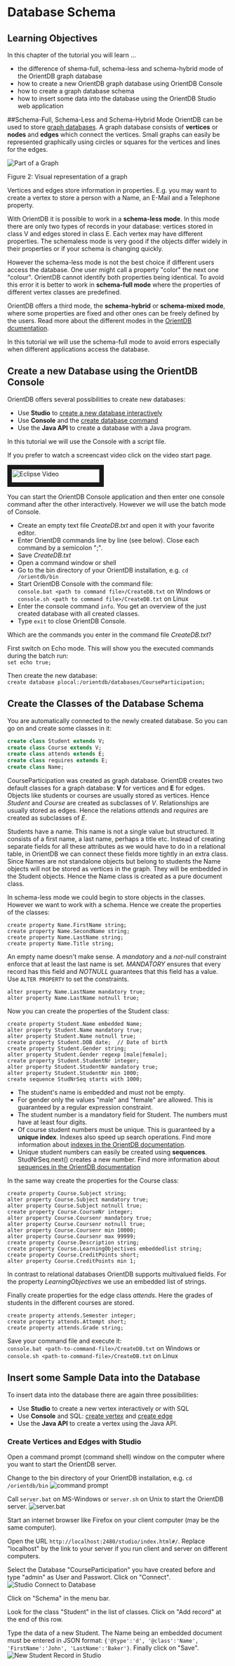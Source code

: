 # Database Schema
## Learning Objectives
In this chapter of the tutorial you will learn ...
* the difference of shema-full, schema-less and schema-hybrid mode of the OrientDB graph database
* how to create a new OrientDB graph database using OrientDB Console
* how to create a graph database schema
* how to insert some data into the database using the OrientDB Studio web application


##Schema-Full, Schema-Less and Schema-Hybrid Mode
OrientDB can be used to store [graph databases](http://en.wikipedia.org/wiki/Graph_database). A graph database consists of **vertices** or **nodes** and **edges** which connect the vertices. Small graphs can easily be represented graphically using circles or squares for the vertices and lines for the edges.

![Part of a Graph](OrientGraph.JPG)

Figure 2: Visual representation of a graph

Vertices and edges store information in properties. E.g. you may want to create a vertex to store a person with a Name, an E-Mail and a Telephone property.

With OrientDB it is possible to work in a **schema-less mode**. In this mode there are only two types of records in your database: vertices stored in class V and edges stored in class E. Each vertex may have different properties. The schemaless mode is very good if the objects differ widely in their properties or if your schema is changing quickly.

However the schema-less mode is not the best choice if different users access the database. One user might call a property "color" the next one "colour". OrientDB cannot identify both properties being identical. To avoid this error it is better to work in **schema-full mode** where the properties of different vertex classes are predefined.

OrientDB offers a third mode, the **schema-hybrid** or **schema-mixed mode**, where some properties are fixed and other ones can be freely defined by the users. Read more about the different modes in the [OrientDB dcumentation](http://orientdb.com/docs/last/orientdb.wiki/Graph-Schema.html).

In this tutorial we will use the schema-full mode to avoid errors especially when different applications access the database.

## Create a new Database using the OrientDB Console
OrientDB offers several possibilities to create new databases:
* Use **Studio** to [create a new database interactively](http://orientdb.com/docs/last/Home-page.html#create-a-new-database)
* Use **Console** and the [create database command](http://orientdb.com/docs/last/Console-Command-Create-Database.html)
* Use the **Java API** to create a database with a Java program.

In this tutorial we will use the Console with a script file.

If you prefer to watch a screencast video click on the video start page.

<a href="EclipseRobotWorldModel.mp4
" target="_blank"><img src="StartScreencastVideo.jpg"
alt="Eclipse Video" width="200" height="30" border="10" /></a>

You can start the OrientDB Console application and then enter one console command after the other interactively. However we will use the batch mode of Console.

* Create an empty text file *CreateDB.txt* and open it with your favorite editor.
* Enter OrientDB commands line by line (see below). Close each command by a semicolon ";".
* Save *CreateDB.txt*
* Open a command window or shell
* Go to the bin directory of your OrientDB installation, e.g. ```cd /orientdb/bin```
* Start OrientDB Console with the command file:  
```console.bat <path to command file>/CreateDB.txt``` on Windows or  
```console.sh <path to command file>/CreateDB.txt``` on Linux
* Enter the console command ```info```. You get an overview of the just created database with all created classes.
* Type ```exit``` to close OrientDB Console.

Which are the commands you enter in the command file *CreateDB.txt*?

First switch on Echo mode. This will show you the executed commands during the batch run:  
```set echo true;```

Then create the new database:  
```create database plocal:/orientdb/databases/CourseParticipation;```

## Create the Classes of the Database Schema

You are automatically connected to the newly created database. So you can go on and create some classes in it:  
```sql
create class Student extends V;
create class Course extends V;
create class attends extends E;
create class requires extends E;
create class Name;
```

CourseParticipation was created as graph database. OrientDB creates two default classes for a graph database: **V** for vertices and **E** for edges. Objects like students or courses are usually stored as vertices. Hence *Student* and *Course* are created as subclasses of *V*. Relationships are usually stored as edges. Hence the relations *attends* and *requires* are created as subclasses of *E*.

Students have a name. This name is not a single value but structured. It consists of a first name, a last name, perhaps a title etc. Instead of creating separate fields for all these attributes as we would have to do in a relational table, in OrientDB we can connect these fields more tightly in an extra class. Since Names are not standalone objects but belong to students the Name objects will not be stored as vertices in the graph. They will be embedded in the Student objects. Hence the Name class is created as a pure document class.

In schema-less mode we could begin to store objects in the classes. However we want to work with a schema. Hence we create the properties of the classes:
```
create property Name.FirstName string;
create property Name.SecondName string;
create property Name.LastName string;
create property Name.Title string;
```
An empty name doesn't make sense. A *mandatory* and a *not-null* constraint enforce that at least the last name is set. *MANDATORY* ensures that every record has this field and *NOTNULL* guarantees that this field has a value. Use ```ALTER PROPERTY``` to set the constraints.
```
alter property Name.LastName mandatory true;
alter property Name.LastName notnull true;
```

Now you can create the properties of the Student class:
```
create property Student.Name embedded Name;
alter property Student.Name mandatory true;
alter property Student.Name notnull true;
create property Student.DOB date;  // Date of birth
create property Student.Gender string;
alter property Student.Gender regexp [male|female];
create property Student.StudentNr integer;
alter property Student.StudentNr mandatory true;
alter property Student.StudentNr min 1000;
create sequence StudNrSeq starts with 1000;
```

* The student's name is embedded and must not be empty.
* For gender only the values "male" and "female" are allowed. This is guaranteed by a regular expression constraint.
* The student number is a mandatory field for Student. The numbers must have at least four digits.
* Of course student numbers must be unique. This is guaranteed by a **unique index**.  Indexes also speed up search operations. Find more information about [indexes in the OrientDB documentation](orientdocu).
* Unique student numbers can easily be created using **sequences**. StudNrSeq.next() creates a new number. Find more information about [sequences in the OrientDB documentation](orientdoku)

In the same way create the properties for the Course class:
```
create property Course.Subject string;
alter property Course.Subject mandatory true;
alter property Course.Subject notnull true;
create property Course.CourseNr integer;
alter property Course.Coursenr mandatory true;
alter property Course.Coursenr notnull true;
alter property Course.Coursenr min 10000;
alter property Course.Coursenr max 99999;
create property Course.Description string;
create property Course.LearningObjectives embeddedlist string;
create property Course.CreditPoints short;
alter property Course.CreditPoints min 1;
```

In contrast to relational databases OrientDB supports multivalued fields. For the property *LearningObjectives* we use an embedded list of strings.

Finally create properties for the edge class *attends*. Here the grades of students in the different courses are stored.
```
create property attends.Semester integer;
create property attends.Attempt short;
create property attends.Grade string;
```

Save your command file and execute it:  
```console.bat <path-to-command-file>/CreateDB.txt``` on Windows or  
```console.sh <path-to-command-file>/CreateDB.txt``` on Linux

## Insert some Sample Data into the Database
To insert data into the database there are again three possibilities:
* Use **Studio** to create a new vertex interactively or with SQL
* Use **Console** and SQL: [create vertex](http://orientdb.com/docs/last/SQL-Create-Vertex.html) and [create edge](http://orientdb.com/docs/last/SQL-Create-Edge.html)
* Use the **Java API** to create a vertex using the Java API.

### Create Vertices and Edges with Studio
Open a command prompt  (command shell) window on the computer where you want to start the OrientDB server.

Change to the bin directory of your OrientDB installation, e.g. ```cd /orientdb/bin```
![command prompt](cmdPromt.JPG)

Call ```server.bat``` on MS-Windows or ```server.sh``` on Unix to start the OrientDB server.
![server.bat](server.bat.jpg)

Start an internet browser like Firefox on your client computer (may be the same computer).

Open the URL ```http://localhost:2480/studio/index.html#/```. Replace "localhost" by the link to your server if you run client and server on different computers.

Select the Database "CourseParticipation" you have created before and type "admin" as User and Passwort. Click on "Connect".
![Studio Connect to Database](StudioLogin.JPG)

Click on "Schema" in the menu bar.

Look for the class "Student" in the list of classes. Click on "Add record" at the end of this row.

Type the data of a new Student. The Name being an embedded document must be entered in JSON format: ```{'@type':'d', '@class':'Name', 'FirstName':'John', 'LastName':'Baker'}```. Finally click on "Save".
![New Student Record in Studio](StudentRecord.JPG)
